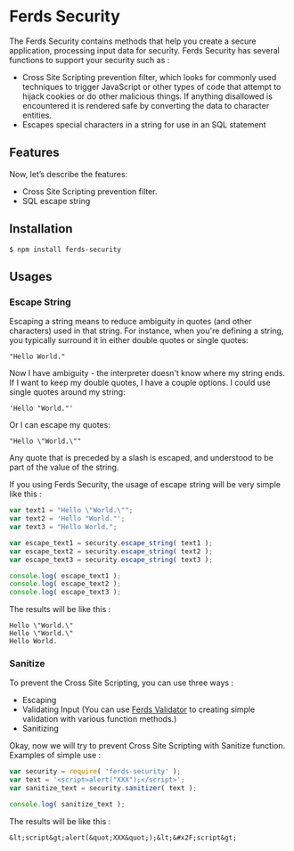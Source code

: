 # Ferds Security

The Ferds Security contains methods that help you create a secure application, processing input data for security. Ferds Security has several functions to support your security such as :

* Cross Site Scripting prevention filter, which looks for commonly used techniques to trigger JavaScript or other types of code that attempt to hijack cookies or do other malicious things. If anything disallowed is encountered it is rendered safe by converting the data to character entities.
* Escapes special characters in a string for use in an SQL statement

## Features

Now, let’s describe the features:

- Cross Site Scripting prevention filter.
- SQL escape string

## Installation
```
$ npm install ferds-security
```

## Usages

### Escape String

Escaping a string means to reduce ambiguity in quotes (and other characters) used in that string. For instance, when you're defining a string, you typically surround it in either double quotes or single quotes:

```
"Hello World."
```

Now I have ambiguity - the interpreter doesn't know where my string ends. If I want to keep my double quotes, I have a couple options. I could use single quotes around my string:

```
'Hello "World."'
```

Or I can escape my quotes:

```
"Hello \"World.\""
```

Any quote that is preceded by a slash is escaped, and understood to be part of the value of the string.

If you using Ferds Security, the usage of escape string will be very simple like this :

```javascript
var text1 = "Hello \"World.\"";
var text2 = 'Hello "World."';
var text3 = "Hello World.";

var escape_text1 = security.escape_string( text1 );
var escape_text2 = security.escape_string( text2 );
var escape_text3 = security.escape_string( text3 );

console.log( escape_text1 );
console.log( escape_text2 );
console.log( escape_text3 );
```

The results will be like this :
```
Hello \"World.\"
Hello \"World.\"
Hello World.
```

### Sanitize

To prevent the Cross Site Scripting, you can use three ways :

* Escaping
* Validating Input (You can use [Ferds Validator](https://www.npmjs.com/package/ferds-validator) to creating simple validation with various function methods.)
* Sanitizing

Okay, now we will try to prevent Cross Site Scripting with Sanitize function. Examples of simple use :

```javascript
var security = require( 'ferds-security' );
var text = '<script>alert("XXX");</script>';
var sanitize_text = security.sanitizer( text );

console.log( sanitize_text );
```

The results will be like this :
```
&lt;script&gt;alert(&quot;XXX&quot;);&lt;&#x2F;script&gt;
```